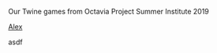 Our Twine games from Octavia Project Summer Institute 2019

[Alex](octaviaproject.org/stories/Alex.html)

asdf
